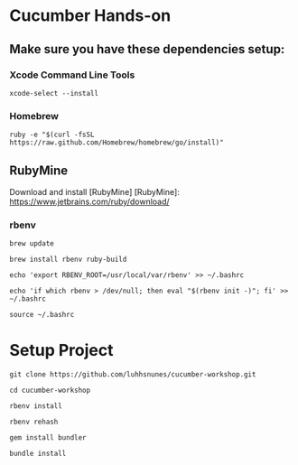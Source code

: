 # Cucumber Hands-on

## Make sure you have these dependencies setup:

### Xcode Command Line Tools
`xcode-select --install`

### Homebrew
`ruby -e "$(curl -fsSL https://raw.github.com/Homebrew/homebrew/go/install)"`

## RubyMine
Download and install [RubyMine]
[RubyMine]: https://www.jetbrains.com/ruby/download/

### rbenv
`brew update`

`brew install rbenv ruby-build`

`echo 'export RBENV_ROOT=/usr/local/var/rbenv' >> ~/.bashrc`

`echo 'if which rbenv > /dev/null; then eval "$(rbenv init -)"; fi' >> ~/.bashrc`

`source ~/.bashrc`


# Setup Project
`git clone https://github.com/luhhsnunes/cucumber-workshop.git`

`cd cucumber-workshop`

`rbenv install`

`rbenv rehash`

`gem install bundler`

`bundle install`
